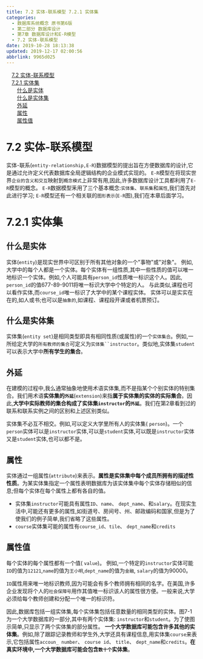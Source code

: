 ```yaml
---
title: 7.2 实体-联系模型 7.2.1 实体集
categories: 
  - 数据库系统概念 原书第6版
  - 第二部分 数据库设计
  - 第7章 数据库设计和E-R模型
  - 7.2 实体-联系模型
date: 2019-10-28 18:13:38
updated: 2019-12-17 02:00:56
abbrlink: 9965d025
---
```

<div id='my_toc'><a href="/ReadingNotes/9965d025/#7-2-实体-联系模型" class="header_1">7.2 实体-联系模型</a>&nbsp;<br><a href="/ReadingNotes/9965d025/#7-2-1-实体集" class="header_1">7.2.1 实体集</a>&nbsp;<br><a href="/ReadingNotes/9965d025/#什么是实体" class="header_2">什么是实体</a>&nbsp;<br><a href="/ReadingNotes/9965d025/#什么是实体集" class="header_2">什么是实体集</a>&nbsp;<br><a href="/ReadingNotes/9965d025/#外延" class="header_2">外延</a>&nbsp;<br><a href="/ReadingNotes/9965d025/#属性" class="header_2">属性</a>&nbsp;<br><a href="/ReadingNotes/9965d025/#属性值" class="header_2">属性值</a>&nbsp;<br></div>
<style>.header_1{margin-left: 1em;}.header_2{margin-left: 2em;}.header_3{margin-left: 3em;}.header_4{margin-left: 4em;}.header_5{margin-left: 5em;}.header_6{margin-left: 6em;}</style>
<!--more-->
<script>if (navigator.platform.search('arm')==-1){document.getElementById('my_toc').style.display = 'none';}var e,p = document.getElementsByTagName('p');while (p.length>0) {e = p[0];e.parentElement.removeChild(e);}</script>

<!--end-->
<!--SSTStart-->
# 7.2 实体-联系模型 #
实体-联系(`entity-relationship,E-R`)数据模型的提出旨在方便数据库的设计,它是通过允许定义代表数据库全局逻辑结构的企业模式实现的。
`E-R`模型在将现实世界`企业的含义和交互`映射到`概念模式`上非常有用,因此,许多数据库设计工具都利用了`E-R`模型的概念。
`E-R`数据模型釆用了三个基本概念:`实体集`、`联系集`和`属性`,我们首先对此进行学习;
`E-R`模型还有一个相关联的`图形表示`(`E-R`图),我们在本章后面学习。
# 7.2.1 实体集 #
## 什么是实体 ##
实体(`entity`)是现实世界中可区别于所有其他对象的一个"事物"或"对象"。
例如,大学中的每个人都是一个实体。每个实体有一组性质,其中一些性质的值可以唯一地标识一个实体。例如,个人可能具有`person_id`性质唯一标识这个人。因此, `person_id`的值677-89-9011将唯一标识大学中个特定的人。
与此类似,课程也可以看作实体,而`course_id`唯一标识了大学中的某个课程实体。
实体可以是实实在在的,如人或书;也可以是`抽象的`,如课程、课程段开课或者机票预订。
## 什么是实体集 ##
实体集(`entity set`)是相同类型即具有相同性质(或属性)的一个`实体集合`。例如,一所给定大学的`所有教师的集合`可定义为`实体集``instructor`。类似地,实体集`student`可以表示大学中**所有学生的集合**。
## 外延 ##
在建模的过程中,我么通常抽象地使用术语实体集,而不是指某个个别实体的特别集合。我们用术语**实体集的`外延`**(`extension`)来指**属于实体集的实体的实际集合**。因此,**大学中实际教师的集合构成了实体集`instructor`的`外延`**。我们在第2章看到过的联系和联系实例之间的区别和上述区别类似。

实体集不必互不相交。例如,可以定义大学里所有人的实体集( `person`)。一个`person`实体可以是`instructor`实体,可以是`student`实体,可以既是`instructor`实体又是`student`实体,也可以都不是。
## 属性 ##
实体通过一组属性(`attribute`)来表示。**属性是实体集中每个成员所拥有的描述性性质**。为某实体集指定一个属性表明数据库为该实体集中每个实体存储相似的信息;但每个实体在每个属性上都有各自的值。
- 实体集`instructor`可能具有属性`ID`、`name`、 `dept_name`、和`salary`。在现实生活中,可能还有更多的属性,如街道号、房间号、州、邮政编码和国家,但是为了使我们的例子简单,我们省略了这些属性。
-  `course`实体集可能的属性有`course_id`、`tile`、 `dept_name`和`credits`

## 属性值 ##
每个实体的每个属性都有一个值( `value`)。
例如,一个特定的`instructor`实体可能`ID`的值为`12121`,`name`的值为`王小明`,`dept_name`的值为`金融`, `salary`的值为90000。

`ID`属性用来唯一地标识教师,因为可能会有多个教师拥有相同的名字。在美国,许多企业发现将个人的`社会保障号`用作其值唯一标识该人的属性很方便。一般来说,大学必须给每个教师创建和分配一个唯一的标识符。

因此,数据库包括一组实体集,每个实体集包括任意数量的相同类型的实体。图7-1为一个大学数据库的一部分,其中有两个实体集: `instructor`和`student`。为了使图示简单,只显示了两个实体集的部分属性。
**一个大学数据库可能包含许多其他的实体集**。例如,除了跟踪记录教师和学生外,大学还具有课程信息,用实体集`course`来表示,它包括属性`accoun_ number`、 `course id`、 `title`、 `dept_name`和`credits`。**在真实环境中,一个大学数据库可能会包含`数十个`实体集**。

<!--SSTStop-->

